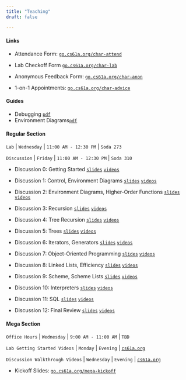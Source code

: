 ```yaml
---
title: "Teaching"
draft: false

---
```



#### Links

- Attendance Form: [`go.cs61a.org/char-attend`](https://go.cs61a.org/char-attend)

- Lab Checkoff Form [`go.cs61a.org/char-lab`](https://forms.gle/5e8eb6xKCp9qh7jM7)

- Anonymous Feedback Form: [`go.cs61a.org/char-anon`](https://go.cs61a.org/char-anon)

- 1-on-1 Appointments: [`go.cs61a.org/char-advice`](http://go.cs61a.org/char-advice)


#### Guides
- Debugging [`pdf`](https://drive.google.com/file/d/1O72u0ml65pibcjz-PXKpqeJDKaVqQ3D8/view?usp=sharing)
- Environment Diagrams[`pdf`](https://drive.google.com/file/d/1m5lsTmymfBPB772C3yqkWFzmEoijy-AX/view?usp=sharing)

#### Regular Section 

`Lab` | `Wednesday` | `11:00 AM - 12:30 PM` | `Soda 273`

`Discussion` | `Friday` | `11:00 AM - 12:30 PM` | `Soda 310`

- Discussion 0: Getting Started <a href="https://drive.google.com/file/d/1cNf66giT3-nGpcnWA2lEjWpyz9bn3oF/view?usp=share_link"><code>slides</code></a> <a href="https://www.youtube.com/playlist?list=PLx38hZJ5RLZd4523jj9IUW2XIIxzTfN1"><code>videos</code></a> 

- Discussion 1: Control, Environment Diagrams <a href="https://drive.google.com/file/d/1tooqKGRB61fbH3V882RbggMssghwHzvS/view?usp=sharing"><code>slides</code></a> <a href="https://www.youtube.com/playlist?list=PLx38hZJ5RLZd4523jj9IUW2XIIxzTfN1"><code>videos</code></a> 

- Discussion 2: Environment Diagrams, Higher-Order Functions <a href="https://drive.google.com/file/d/1tooqKGRB61fbH3V882RbggMssghwHzS/view?usp=sharing"><code>slides</code></a> <a href="https://www.youtube.com/playlist?list=PLx38hZJ5RLZd4523jj9IUW2XIIxzTfN1"><code>videos</code></a> 

- Discussion 3: Recursion <a href="https://drive.google.com/file/d/1tooqKGRB61fbH3V882RbggMssghwHzS/view?usp=sharing"><code>slides</code></a> <a href="https://www.youtube.com/playlist?list=PLx38hZJ5RLZd4523jj9IUW2XIIxzTfN1"><code>videos</code></a> 

- Discussion 4: Tree Recursion <a href="https://drive.google.com/file/d/1tooqKGRB61fbH3V882RbggMssghwHzS/view?usp=sharing"><code>slides</code></a> <a href="https://www.youtube.com/playlist?list=PLx38hZJ5RLZd4523jj9IUW2XIIxzTfN1"><code>videos</code></a> 

- Discussion 5: Trees <a href="https://drive.google.com/file/d/1tooqKGRB61fbH3V882RbggMssghwHzS/view?usp=sharing"><code>slides</code></a> <a href="https://www.youtube.com/playlist?list=PLx38hZJ5RLZd4523jj9IUW2XIIxzTfN1"><code>videos</code></a> 

- Discussion 6: Iterators, Generators <a href="https://drive.google.com/file/d/1tooqKGRB61fbH3V882RbggMssghwHzS/view?usp=sharing"><code>slides</code></a> <a href="https://www.youtube.com/playlist?list=PLx38hZJ5RLZd4523jj9IUW2XIIxzTfN1"><code>videos</code></a> 

- Discussion 7: Object-Oriented Programming <a href="https://drive.google.com/file/d/1tooqKGRB61fbH3V882RbggMssghwHzS/view?usp=sharing"><code>slides</code></a> <a href="https://www.youtube.com/playlist?list=PLx38hZJ5RLZd4523jj9IUW2XIIxzTfN1"><code>videos</code></a> 

- Discussion 8: Linked Lists, Efficiency <a href="https://drive.google.com/file/d/1tooqKGRB61fbH3V882RbggMssghwHzS/view?usp=sharing"><code>slides</code></a> <a href="https://www.youtube.com/playlist?list=PLx38hZJ5RLZd4523jj9IUW2XIIxzTfN1"><code>videos</code></a> 

- Discussion 9: Scheme, Scheme Lists <a href="https://drive.google.com/file/d/1tooqKGRB61fbH3V882RbggMssghwHzS/view?usp=sharing"><code>slides</code></a> <a href="https://www.youtube.com/playlist?list=PLx38hZJ5RLZd4523jj9IUW2XIIxzTfN1"><code>videos</code></a> 

- Discussion 10: Interpreters <a href="https://drive.google.com/file/d/1tooqKGRB61fbH3V882RbggMssghwHzS/view?usp=sharing"><code>slides</code></a> <a href="https://www.youtube.com/playlist?list=PLx38hZJ5RLZd4523jj9IUW2XIIxzTfN1"><code>videos</code></a> 

- Discussion 11: SQL <a href="https://drive.google.com/file/d/1tooqKGRB61fbH3V882RbggMssghwHzS/view?usp=sharing"><code>slides</code></a> <a href="https://www.youtube.com/playlist?list=PLx38hZJ5RLZd4523jj9IUW2XIIxzTfN1"><code>videos</code></a> 

- Discussion 12: Final Review <a href="https://drive.google.com/file/d/1tooqKGRB61fbH3V882RbggMssghwHzS/view?usp=sharing"><code>slides</code></a> <a href="https://www.youtube.com/playlist?list=PLx38hZJ5RLZd4523jj9IUW2XIIxzTfN1"><code>videos</code></a> 


#### Mega Section

`Office Hours` | `Wednesday` | `9:00 AM - 11:00 AM` | `TBD`

`Lab Getting Started Videos` | `Monday` | `Evening` | [`cs61a.org`](https://cs61a.org/)

`Discussion Walkthrough Videos` | `Wednesday` | `Evening` | [`cs61a.org`](https://cs61a.org/)


- Kickoff Slides: [`go.cs61a.org/mega-kickoff`](https://go.cs61a.org/mega-kickoff)

<!-- ### Office Hours 

`TBD`

---

### Links
  
- Attendance Form: [`go.cs61a.org/char-attend`](https://go.cs61a.org/char-attend)
- Anonymous Feedback Form: [`go.cs61a.org/char-anon`](https://go.cs61a.org/char-anon)
- 1-on-1 Advising Appointments: [`go.cs61a.org/char-advice`](http://go.cs61a.org/char-advice)
- Join Lab Queue: [`go.cs61a.org/char-help`](http://go.cs61a.org/char-help)
- View Lab Queue: [`go.cs61a.org/char-queue`](http://go.cs61a.org/char-queue)

---

### Logistics
- Congrats for finishing the midterm! Thank you so much for being in my section this summer :) 
- Please fill out [this](https://forms.gle/ohGt5VGismVp5Exs6) form if you're missing any points. 
- As of Aug 14, I have updated all points. Let me know if they don't show up by Aug 15.


<details>
<summary>
Attendance
</summary>
<blockquote>

- Discussion
    - The secret word will be given at the end of section.
    - You must attend the entire section.
    - Your attendance status will be verified with the Zoom meeting data.
- Lab
    - The secret word will be given towards the beginning of section.
    - You can use this time to work on the lab assignment and ask any questions.
    - If you complete the lab assignment before section, you can submit your okpy link as the secret word for credit.

</blockquote>
</details>

<details>
<summary>
Contact 
</summary>
<blockquote>

- Please use Piazza or office hours for debugging and general logistical questions.
- I'm happy to respond to emails, but there are almost 100 students enrolled in my section so it's a bit difficult. Emails should generally be reserved for personal or section-specific matters.
- Dozens of staff monitor Piazza all day, so you'll recieve a much faster response there.

</blockquote>
</details>




---
### Weekly Material & Guides
[`Google Drive`](https://drive.google.com/drive/folders/1x_PFftGclLJHIL6CGmp-T1zS2WDeteyK?usp=sharing)

<p style="margin-bottom:0;">
    Discussion 11 Videos
    Make sure video quality is set to the highest.
</p>
<p style="margin : 0; padding-top:0; margin-left: 30px">
  Introduction to Regex
  <a href="https://youtu.be/YVG_GQjzbXw"><code>link</code></a>
</p>
<p style="margin : 0; padding-top:0; margin-left: 30px">
    Q1-Q2 (Regex)
    <a href="https://youtu.be/fx-ifCHXh1c"><code>link</code></a>
</p> 



<p style="margin-bottom:0;">
    Week 2
</p>
<p style="margin : 0; padding-top:0; margin-left: 30px">
    Disc 02: Environment Diagrams + Higher-Order Functions
    <a href="https://drive.google.com/file/d/1tooqKGRB61fbH3V882RbggMssghwHzvS/view?usp=sharing"><code>pdf</code></a>
</p>
<p style="margin : 0; padding-top:0; margin-left: 30px">
    Disc 03: Recursion + Tree Recursion 
    <a href="https://drive.google.com/file/d/1IUsPZE_gotX03XkcyYnHucaEz04gT6wW/view?usp=sharing"><code>pdf</code></a>
</p>




<p style="margin-bottom:0;">
    Week 3
</p>
<p style="margin : 0; padding-top:0; margin-left: 30px">
    Disc 04: Lists + Sequences
    <a href="https://drive.google.com/file/d/1rRU5oZJry_auw59Hd5Lxw8SBzEMf-hkg/view?usp=sharing"><code>pdf</code></a>

</p>
<p style="margin : 0; padding-top:0; margin-left: 30px">
    Lab 03: Recursion
    <a href="https://drive.google.com/file/d/1qEnL0pVOf-zhL8W-V4-PaNsXl1Aee4R3/view?usp=sharing"><code>png</code></a>

</p>

<p style="margin : 0; padding-top:0; margin-left: 30px">
    Disc 05: Mutability + OOP
    <a href="https://drive.google.com/file/d/1MEx3QmoHfGx_msjscM4eQgDkrpORBU-n/view?usp=sharing"><code>pdf</code></a>

</p>

<p style="margin-bottom:0;">
    Week 5
</p>
<p style="margin : 0; padding-top:0; margin-left: 30px">
    Disc 07: Scheme
    <a href="https://drive.google.com/file/d/1D_gFsuxOrDkjdmR2mCt-gIZ7fs-IG4QU/view?usp=sharing"><code>png</code></a>
</p>

<p style="margin-bottom:0;">
    Week 6
</p>
<p style="margin : 0; padding-top:0; margin-left: 30px">
    Disc 09: Dynamic Scoping + Tail Recursion + Interpreter
    <a href="https://drive.google.com/file/d/1egFX6RI_XOIlF3oyZzNmozbrsflRfnsH/view?usp=sharing"><code>png</code></a>
</p>


 -->





